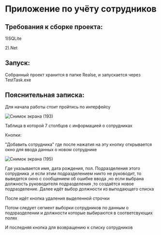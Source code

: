 # Приложение по учёту сотрудников

## Требования к сборке проекта:
 1)SQLite
 
 2).Net
 ## Запуск:
 Собранный проект хранится в папке Realse, и запускается через TestTask.exe
 ## Пояснительная записка:
 
 Для начала работы стоит пройтись по интерфейсу
 
![Снимок экрана (193)](https://user-images.githubusercontent.com/43960228/170878111-8a477307-7f65-4995-8414-5ca447efd6dd.png)

Таблица  в которой 7 столбцов с информацией о сотрудниках  

Кнопки: 

"Добавить сотрудника" где после нажатия на эту кнопку открывается окно для ввода данных о новом сотруднике

![Снимок экрана (195)](https://user-images.githubusercontent.com/43960228/170878127-bb07610c-24d7-450b-8e13-a6c50cf7dabe.png)

Где указывается имя, дата рождения, пол. Подразделения этого сотрудника ,и если этим подразделением никто не руководит, то выведется окно с сообщением об ошибке ввода
,но если выбрана должность руководителя подразделения ,то создаётся новое подразделение. Далее идёт выбор должности из выподающего списка

После идёт кнопка удаления выделенной строчки 

Потом следует сегмент выборки сотрудников по данным о подзразделении и должности которые выбираются в соответсвующих полях

И последняя кнопка для возвращению к списку сотрудников

